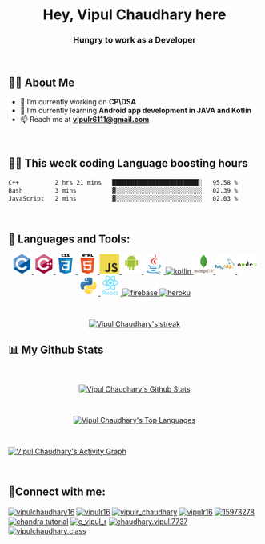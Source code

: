 <h1 align="center">Hey, Vipul Chaudhary here</h1>
<h3 align="center">Hungry to work as a Developer</h3>
<br/>

## 🙋‍♂️ About Me

- 🔭 I’m currently working on **CP\DSA**
- 🌱 I’m currently learning **Android app development in JAVA and Kotlin**
- 📫 Reach me at **vipulr6111@gmail.com**

<br/>

## 👨‍💻 This week coding Language boosting hours

<!--START_SECTION:waka-->

```text
C++          2 hrs 21 mins   ████████████████████████░   95.58 %
Bash         3 mins          ▓░░░░░░░░░░░░░░░░░░░░░░░░   02.39 %
JavaScript   2 mins          ▓░░░░░░░░░░░░░░░░░░░░░░░░   02.03 %
```

<!--END_SECTION:waka-->

<br/>

## 🚀 Languages and Tools:

<p align="center">
     <a href="https://www.cprogramming.com/" target="_blank"> <img src="https://raw.githubusercontent.com/devicons/devicon/master/icons/c/c-original.svg" alt="c" width="40" height="40"/> </a> 
     <a href="https://www.w3schools.com/cpp/" target="_blank"> <img src="https://raw.githubusercontent.com/devicons/devicon/master/icons/cplusplus/cplusplus-original.svg" alt="cplusplus" width="40" height="40"/> </a> 
     <a href="https://www.w3schools.com/css/" target="_blank"> <img src="https://raw.githubusercontent.com/devicons/devicon/master/icons/css3/css3-original-wordmark.svg" alt="css3" width="40" height="40"/> </a> 
     <a href="https://www.w3.org/html/" target="_blank"> <img src="https://raw.githubusercontent.com/devicons/devicon/master/icons/html5/html5-original-wordmark.svg" alt="html5" width="40" height="40"/> </a>
     <a href="https://developer.mozilla.org/en-US/docs/Web/JavaScript" target="_blank"> <img src="https://raw.githubusercontent.com/devicons/devicon/master/icons/javascript/javascript-original.svg" alt="javascript" width="40" height="40"/> </a> 
     <a href="https://developer.android.com" target="_blank" rel="noreferrer"> <img src="https://raw.githubusercontent.com/devicons/devicon/master/icons/android/android-original-wordmark.svg" alt="android" width="40" height="40"/> </a>
     <a href="https://www.java.com" target="_blank"> <img src="https://raw.githubusercontent.com/devicons/devicon/master/icons/java/java-original.svg" alt="java" width="40" height="40"/> </a>
     <a href="https://kotlinlang.org" target="_blank" rel="noreferrer"> <img src="https://www.vectorlogo.zone/logos/kotlinlang/kotlinlang-icon.svg" alt="kotlin" width="40" height="40"/> </a> 
     <a href="https://www.mongodb.com/" target="_blank"> <img src="https://raw.githubusercontent.com/devicons/devicon/master/icons/mongodb/mongodb-original-wordmark.svg" alt="mongodb" width="40" height="40"/> </a>
     <a href="https://www.mysql.com/" target="_blank" rel="noreferrer"> <img src="https://raw.githubusercontent.com/devicons/devicon/master/icons/mysql/mysql-original-wordmark.svg" alt="mysql" width="40" height="40"/> </a> 
      <a href="https://nodejs.org" target="_blank"> <img src="https://raw.githubusercontent.com/devicons/devicon/master/icons/nodejs/nodejs-original-wordmark.svg" alt="nodejs" width="40" height="40"/> </a> 
      <a href="https://www.python.org" target="_blank"> <img src="https://raw.githubusercontent.com/devicons/devicon/master/icons/python/python-original.svg" alt="python" width="40" height="40"/> </a> 
      <a href="https://reactjs.org/" target="_blank"> <img src="https://raw.githubusercontent.com/devicons/devicon/master/icons/react/react-original-wordmark.svg" alt="react" width="40" height="40"/> </a>
     <a href="https://firebase.google.com/" target="_blank" rel="noreferrer"> <img src="https://www.vectorlogo.zone/logos/firebase/firebase-icon.svg" alt="firebase" width="40" height="40"/> </a> 
<a href="https://heroku.com" target="_blank" rel="noreferrer"> <img src="https://www.vectorlogo.zone/logos/heroku/heroku-icon.svg" alt="heroku" width="40" height="40"/> </a> 
</p>
<br/>

<p align="center">
    <a href="https://github.com/vipulchaudhary16/github-readme-streak-stats">
        <img title="🔥 Get streak stats for your profile at git.io/streak-stats" alt="Vipul Chaudhary's streak" src="https://github-readme-streak-stats.herokuapp.com/?user=vipulchaudhary16&theme=black-ice&hide_border=true&stroke=0000&background=060A0CD0"/>
    </a>
</p>

## 📊 My Github Stats

  <br/>
<p align="center"><a href="https://github.com/vipulchaudhary16/github-readme-stats"><img src="https://github-readme-stats.vercel.app/api?username=vipulchaudhary16&amp;show_icons=true&amp;count_private=true&amp;theme=react&amp;hide_border=true&amp;bg_color=0D1117" alt="Vipul Chaudhary's Github Stats" /></a></p>

<br/>


<p align="center">
    <a href="https://github.com/vipulchaudhary16/github-readme-stats"><img alt="Vipul Chaudhary's Top Languages" src="https://github-readme-stats.vercel.app/api/top-langs/?username=vipulchaudhary16&langs_count=8&count_private=true&layout=compact&theme=react&hide_border=true&bg_color=0D1117" /></a>
</p>

<br/>

<a href="https://github.com/vipulchaudhary16/github-readme-activity-graph"><img alt="Vipul Chaudhary's Activity Graph" src="https://activity-graph.herokuapp.com/graph?username=vipulchaudhary16&bg_color=0D1117&color=5BCDEC&line=5BCDEC&point=FFFFFF&hide_border=true" /></a>

<br/>

## 🤝Connect with me:

<p align="left">
     <a href="https://linkedin.com/in/vipulchaudhary16" target="blank"><img align="center" src="https://raw.githubusercontent.com/rahuldkjain/github-profile-readme-generator/master/src/images/icons/Social/linked-in-alt.svg" alt="vipulchaudhary16" height="30" width="40" /></a>
<a href="https://www.codechef.com/users/vipulr16" target="blank"><img align="center" src="https://cdn.jsdelivr.net/npm/simple-icons@3.1.0/icons/codechef.svg" alt="vipulr16" height="30" width="40" /></a>  
<a href="https://www.hackerrank.com/vipulr_chaudhary" target="blank"><img align="center" src="https://raw.githubusercontent.com/rahuldkjain/github-profile-readme-generator/master/src/images/icons/Social/hackerrank.svg" alt="vipulr_chaudhary" height="30" width="40" /></a>   
<a href="https://www.leetcode.com/vipulr16" target="blank"><img align="center" src="https://raw.githubusercontent.com/rahuldkjain/github-profile-readme-generator/master/src/images/icons/Social/leet-code.svg" alt="vipulr16" height="30" width="40" /></a>     
<a href="https://stackoverflow.com/users/15973278" target="blank"><img align="center" src="https://raw.githubusercontent.com/rahuldkjain/github-profile-readme-generator/master/src/images/icons/Social/stack-overflow.svg" alt="15973278" height="30" width="40" /></a>    
<a href="https://www.youtube.com/channel/UCrtusDHivn7SXllCUnOsvJA" target="blank"><img align="center" src="https://raw.githubusercontent.com/rahuldkjain/github-profile-readme-generator/master/src/images/icons/Social/youtube.svg" alt="chandra tutorial" height="30" width="40" /></a>    
<a href="https://twitter.com/c_vipul_r" target="blank"><img align="center" src="https://raw.githubusercontent.com/rahuldkjain/github-profile-readme-generator/master/src/images/icons/Social/twitter.svg" alt="c_vipul_r" height="30" width="40" /></a>    
<a href="https://fb.com/chaudhary.vipul.7737" target="blank"><img align="center" src="https://raw.githubusercontent.com/rahuldkjain/github-profile-readme-generator/master/src/images/icons/Social/facebook.svg" alt="chaudhary.vipul.7737" height="30" width="40" /></a>    
<a href="https://instagram.com/vipulchaudhary.class" target="blank"><img align="center" src="https://raw.githubusercontent.com/rahuldkjain/github-profile-readme-generator/master/src/images/icons/Social/instagram.svg" alt="vipulchaudhary.class" height="30" width="40" /></a>
</p>
